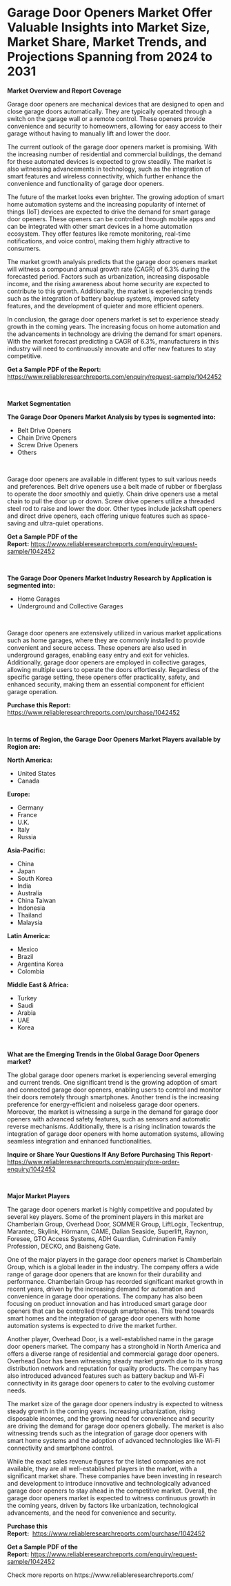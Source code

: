 <p><h1>Garage Door Openers Market Offer Valuable Insights into Market Size, Market Share, Market Trends, and Projections Spanning from 2024 to 2031</h1></p><p><strong>Market Overview and Report Coverage</strong></p>
<p><p>Garage door openers are mechanical devices that are designed to open and close garage doors automatically. They are typically operated through a switch on the garage wall or a remote control. These openers provide convenience and security to homeowners, allowing for easy access to their garage without having to manually lift and lower the door.</p><p>The current outlook of the garage door openers market is promising. With the increasing number of residential and commercial buildings, the demand for these automated devices is expected to grow steadily. The market is also witnessing advancements in technology, such as the integration of smart features and wireless connectivity, which further enhance the convenience and functionality of garage door openers.</p><p>The future of the market looks even brighter. The growing adoption of smart home automation systems and the increasing popularity of internet of things (IoT) devices are expected to drive the demand for smart garage door openers. These openers can be controlled through mobile apps and can be integrated with other smart devices in a home automation ecosystem. They offer features like remote monitoring, real-time notifications, and voice control, making them highly attractive to consumers.</p><p>The market growth analysis predicts that the garage door openers market will witness a compound annual growth rate (CAGR) of 6.3% during the forecasted period. Factors such as urbanization, increasing disposable income, and the rising awareness about home security are expected to contribute to this growth. Additionally, the market is experiencing trends such as the integration of battery backup systems, improved safety features, and the development of quieter and more efficient openers.</p><p>In conclusion, the garage door openers market is set to experience steady growth in the coming years. The increasing focus on home automation and the advancements in technology are driving the demand for smart openers. With the market forecast predicting a CAGR of 6.3%, manufacturers in this industry will need to continuously innovate and offer new features to stay competitive.</p></p>
<p><strong>Get a Sample PDF of the Report:</strong> <a href="https://www.reliableresearchreports.com/enquiry/request-sample/1042452">https://www.reliableresearchreports.com/enquiry/request-sample/1042452</a></p>
<p>&nbsp;</p>
<p><strong>Market Segmentation</strong></p>
<p><strong>The Garage Door Openers Market Analysis by types is segmented into:</strong></p>
<p><ul><li>Belt Drive Openers</li><li>Chain Drive Openers</li><li>Screw Drive Openers</li><li>Others</li></ul></p>
<p>&nbsp;</p>
<p><p>Garage door openers are available in different types to suit various needs and preferences. Belt drive openers use a belt made of rubber or fiberglass to operate the door smoothly and quietly. Chain drive openers use a metal chain to pull the door up or down. Screw drive openers utilize a threaded steel rod to raise and lower the door. Other types include jackshaft openers and direct drive openers, each offering unique features such as space-saving and ultra-quiet operations.</p></p>
<p><strong>Get a Sample PDF of the Report:</strong>&nbsp;<a href="https://www.reliableresearchreports.com/enquiry/request-sample/1042452">https://www.reliableresearchreports.com/enquiry/request-sample/1042452</a></p>
<p>&nbsp;</p>
<p><strong>The Garage Door Openers Market Industry Research by Application is segmented into:</strong></p>
<p><ul><li>Home Garages</li><li>Underground and Collective Garages</li></ul></p>
<p>&nbsp;</p>
<p><p>Garage door openers are extensively utilized in various market applications such as home garages, where they are commonly installed to provide convenient and secure access. These openers are also used in underground garages, enabling easy entry and exit for vehicles. Additionally, garage door openers are employed in collective garages, allowing multiple users to operate the doors effortlessly. Regardless of the specific garage setting, these openers offer practicality, safety, and enhanced security, making them an essential component for efficient garage operation.</p></p>
<p><strong>Purchase this Report:</strong>&nbsp; <a href="https://www.reliableresearchreports.com/purchase/1042452">https://www.reliableresearchreports.com/purchase/1042452</a></p>
<p>&nbsp;</p>
<p><strong>In terms of Region, the Garage Door Openers Market Players available by Region are:</strong></p>
<p>
    <p> <strong> North America: </strong>
        <ul>
            <li>United States</li>
            <li>Canada</li>
        </ul>
        </p> 
    <p> <strong> Europe: </strong>
        <ul>
            <li>Germany</li>
            <li>France</li>
            <li>U.K.</li>
            <li>Italy</li>
            <li>Russia</li>
        </ul>
        </p> 
    <p> <strong> Asia-Pacific: </strong>
        <ul>
            <li>China</li>
            <li>Japan</li>
            <li>South Korea</li>
            <li>India</li>
            <li>Australia</li>
            <li>China Taiwan</li>
            <li>Indonesia</li>
            <li>Thailand</li>
            <li>Malaysia</li>
        </ul>
        </p> 
    <p> <strong> Latin America: </strong>
        <ul>
            <li>Mexico</li>
            <li>Brazil</li>
            <li>Argentina Korea</li>
            <li>Colombia</li>
        </ul>
        </p> 
    <p> <strong> Middle East & Africa: </strong>
        <ul>
            <li>Turkey</li>
            <li>Saudi</li>
            <li>Arabia</li>
            <li>UAE</li>
            <li>Korea</li>
        </ul>
    </p>
    </p>
<p>&nbsp;</p>
<p><strong>What are the Emerging Trends in the Global Garage Door Openers market?</strong></p>
<p><p>The global garage door openers market is experiencing several emerging and current trends. One significant trend is the growing adoption of smart and connected garage door openers, enabling users to control and monitor their doors remotely through smartphones. Another trend is the increasing preference for energy-efficient and noiseless garage door openers. Moreover, the market is witnessing a surge in the demand for garage door openers with advanced safety features, such as sensors and automatic reverse mechanisms. Additionally, there is a rising inclination towards the integration of garage door openers with home automation systems, allowing seamless integration and enhanced functionalities.</p></p>
<p><strong>Inquire or Share Your Questions If Any Before Purchasing This Report</strong>- <a href="https://www.reliableresearchreports.com/enquiry/pre-order-enquiry/1042452">https://www.reliableresearchreports.com/enquiry/pre-order-enquiry/1042452</a></p>
<p>&nbsp;</p>
<p><strong>Major Market Players</strong></p>
<p><p>The garage door openers market is highly competitive and populated by several key players. Some of the prominent players in this market are Chamberlain Group, Overhead Door, SOMMER Group, LiftLogix, Teckentrup, Marantec, Skylink, Hörmann, CAME, Dalian Seaside, Superlift, Raynon, Foresee, GTO Access Systems, ADH Guardian, Culmination Family Profession, DECKO, and Baisheng Gate.</p><p>One of the major players in the garage door openers market is Chamberlain Group, which is a global leader in the industry. The company offers a wide range of garage door openers that are known for their durability and performance. Chamberlain Group has recorded significant market growth in recent years, driven by the increasing demand for automation and convenience in garage door operations. The company has also been focusing on product innovation and has introduced smart garage door openers that can be controlled through smartphones. This trend towards smart homes and the integration of garage door openers with home automation systems is expected to drive the market further.</p><p>Another player, Overhead Door, is a well-established name in the garage door openers market. The company has a stronghold in North America and offers a diverse range of residential and commercial garage door openers. Overhead Door has been witnessing steady market growth due to its strong distribution network and reputation for quality products. The company has also introduced advanced features such as battery backup and Wi-Fi connectivity in its garage door openers to cater to the evolving customer needs.</p><p>The market size of the garage door openers industry is expected to witness steady growth in the coming years. Increasing urbanization, rising disposable incomes, and the growing need for convenience and security are driving the demand for garage door openers globally. The market is also witnessing trends such as the integration of garage door openers with smart home systems and the adoption of advanced technologies like Wi-Fi connectivity and smartphone control.</p><p>While the exact sales revenue figures for the listed companies are not available, they are all well-established players in the market, with a significant market share. These companies have been investing in research and development to introduce innovative and technologically advanced garage door openers to stay ahead in the competitive market. Overall, the garage door openers market is expected to witness continuous growth in the coming years, driven by factors like urbanization, technological advancements, and the need for convenience and security.</p></p>
<p><strong>Purchase this Report:</strong>&nbsp;&nbsp;<a href="https://www.reliableresearchreports.com/purchase/1042452">https://www.reliableresearchreports.com/purchase/1042452</a></p>
<p></p>
<p><strong>Get a Sample PDF of the Report:</strong>&nbsp;<a href="https://www.reliableresearchreports.com/enquiry/request-sample/1042452">https://www.reliableresearchreports.com/enquiry/request-sample/1042452</a></p>
<p>Check more reports on https://www.reliableresearchreports.com/</p>